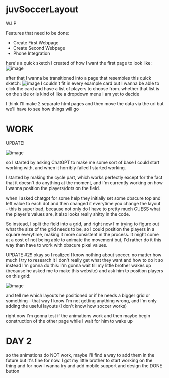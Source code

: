 # juvSoccerLayout
W.I.P

Features that need to be done:
- Create First Webpage
- Create Second Webpage
- Phone Integration

here's a quick sketch I created of how I want the first page to look like:
![image](https://github.com/user-attachments/assets/38a3acfd-dc87-4627-a2d5-0ccb76ee06ab)

after that I wanna be transitioned into a page that resembles this quick sketch:
![image](https://github.com/user-attachments/assets/86b8eea9-46e8-4097-8497-927e6c481ff9)
I couldn't fit in every example card but I wanna be able to click the card and have a list
of players to choose from. whether that list is on the side or is kind of like a dropdown menu I am yet to decide

I think I'll make 2 separate html pages and then move the data via the url but we'll have to see how things will go

WORK
=======================
UPDATE!

![image](https://github.com/user-attachments/assets/ae05b459-a396-4440-af98-8bbc615958cc)

so I started by asking ChatGPT to make me some sort of base I could start working with, and when it horribly failed I started working.

I started by making the cycle part, which works perfectly except for the fact that it doesn't do anything at the moment,
and I'm currently working on how I wanna position the players/dots on the field.

when I asked chatgpt for some help they initially set some obscure top and left value to each dot and then changed it everytime you change the layout - this is super bad,
because not only do I have to pretty much GUESS what the player's values are, it also looks really shitty in the code.

So instead, I split the field into a grid, and right now I'm trying to figure out what the size of the grid needs to be, so I could position the players in a square everytime, making it more consistent in the process.
It might come at a cost of not being able to animate the movement but, I'd rather do it this way than have to work with obscure pixel values.


UPDATE #2!!
okay so I realized I know nothing about soccer. no matter how much I try to research it I don't really get what they want and how to do it so instead I'm gonna do this:
I'm gonna wait till my little brother wakes up (because he asked me to make this website) and ask him to position players on this grid:

![image](https://github.com/user-attachments/assets/1b89cb4a-05cd-45d3-81e2-c8815d34a4e9)

and tell me which layouts he positioned or if he needs a bigger grid or something - that way I know I'm not getting anything wrong, and I'm only adding the useful layouts (I don't know how soccer works)

right now I'm gonna test if the animations work and then maybe begin construction of the other page while I wait for him to wake up

DAY 2
==================
so the animations do NOT work, maybe I'll find a way to add them in the future but it's fine for now.
I got my little brother to start working on the thing and for now I wanna try and add mobile support and design the DONE button
